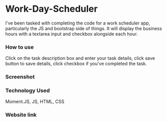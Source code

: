 # Work-Day-Scheduler
I've been tasked with completing the code for a work scheduler app, particularly the JS and bootstrap side of things. It will display the business hours with a textarea input and checkbox alongside each hour.

### How to use
Click on the task description box and enter your task details, click save button to save details, click checkbox if you've completed the task.

### Screenshot

### Technology Used
Moment.JS, JS, HTML, CSS

### Website link
